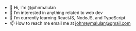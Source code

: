- 👋 Hi, I’m @johnmalulan
- 👀 I’m interested in anything related to web dev 
- 🌱 I’m currently learning ReactJS, NodeJS, and TypeScript
- 📫 How to reach me email me at johnreymalulan@gmail.com

<!---
johnmalulan/johnmalulan is a ✨ special ✨ repository because its `README.md` (this file) appears on your GitHub profile.
You can click the Preview link to take a look at your changes.
--->
